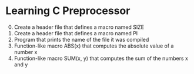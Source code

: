 # Learning C Preprocessor
0. Create a header file that defines a macro named SIZE
1. Create a header file that defines a macro named PI
2. Program that prints the name of the file it was compiled
3. Function-like macro ABS(x) that computes the absolute value of a number x
4. Function-like macro SUM(x, y) that computes the sum of the numbers x and y
